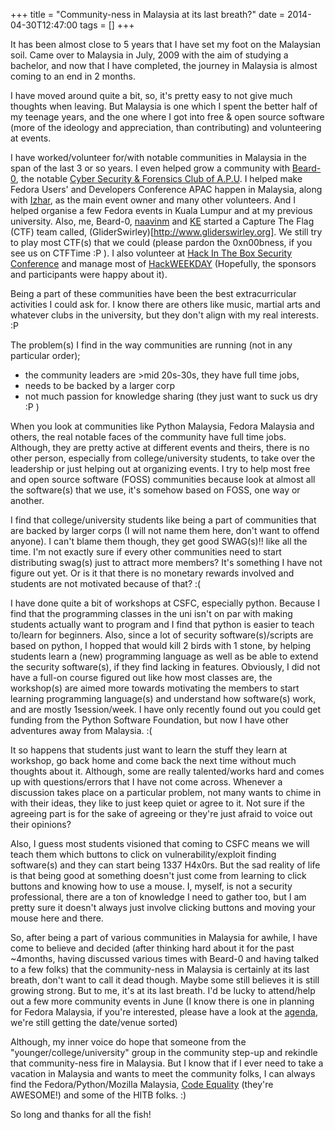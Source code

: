 +++
title = "Community-ness in Malaysia at its last breath?"
date = 2014-04-30T12:47:00
tags = []
+++

It has been almost close to 5 years that I have set my foot on the
Malaysian soil. Came over to Malaysia in July, 2009 with the aim of
studying a bachelor, and now that I have completed, the journey in
Malaysia is almost coming to an end in 2 months.

I have moved around quite a bit, so, it's pretty easy to not give much
thoughts when leaving. But Malaysia is one which I spent the better half
of my teenage years, and the one where I got into free & open source
software (more of the ideology and appreciation, than contributing) and
volunteering at events.

I have worked/volunteer for/with notable communities in Malaysia in the
span of the last 3 or so years. I even helped grow a community with [Beard-0](https://twitter.com/@maxthatsme), the notable [Cyber Security & Forensics Club of A.P.U](https://www.facebook.com/apucsfc). I helped make Fedora Users' and Developers Conference APAC happen in Malaysia, along with [Izhar](http://www.kagesenshi.org), as the main event owner and many other volunteers. And I helped organise a few Fedora events in Kuala Lumpur and at my previous university. Also, me, Beard-0, [naavinm](https://twitter.com/naavinm) and [KE](http://blog.intm.org) started a Capture The Flag (CTF) team called, (GliderSwirley)[http://www.gliderswirley.org]. We still try to play most CTF(s) that we could (please pardon the 0xn00bness, if you see us on CTFTime :P ). I also volunteer at [Hack In The Box Security Conference](http://hitb.org) and manage most of [HackWEEKDAY](http://haxpo.nl/hitb2014ams-hackweekday) (Hopefully, the sponsors and participants were happy about it).

Being a part of these communities have been the best extracurricular activities I could ask for. I know there are others like music, martial arts and whatever clubs in the university, but they don't align with my real interests. :P

The problem(s) I find in the way communities are running (not in any particular order);

-  the community leaders are >mid 20s-30s, they have full time jobs,
-  needs to be backed by a larger corp
-  not much passion for knowledge sharing (they just want to suck us dry :P )

When you look at communities like Python Malaysia, Fedora Malaysia and others, the real notable faces of the community have full time jobs. Although, they are pretty active at different events and theirs, there is no other person, especially from college/university students, to take over the leadership or just helping out at organizing events. I try to help most free and open source software (FOSS) communities because look at almost all the software(s) that we use, it's somehow based on FOSS, one way or another.

I find that college/university students like being a part of communities that are backed by larger corps (I will not name them here, don't want to offend anyone). I can't blame them though, they get good SWAG(s)!! like all the time. I'm not exactly sure if every other communities need to start distributing swag(s) just to attract more members? It's something I have not figure out yet. Or is it that there is no monetary rewards involved and students are not motivated because of that? :(

I have done quite a bit of workshops at CSFC, especially python. Because I find that the programming classes in the uni isn't on par with making students actually want to program and I find that python is easier to teach to/learn for beginners. Also, since a lot of security software(s)/scripts are based on python, I hopped that would kill 2 birds with 1 stone, by helping students learn a (new) programming language as well as be able to extend the security software(s), if they find lacking in features. Obviously, I did not have a full-on course figured out like how most classes are, the workshop(s) are aimed more towards motivating the members to start learning programming language(s) and understand how software(s) work, and are mostly 1session/week. I have only recently found out you could get funding from the Python Software Foundation, but now I have other adventures away from Malaysia. :(

It so happens that students just want to learn the stuff they learn at workshop, go back home and come back the next time without much thoughts about it. Although, some are really talented/works hard and comes up with questions/errors that I have not come across. Whenever a discussion takes place on a particular problem, not many wants to chime in with their ideas, they like to just keep quiet or agree to it. Not sure if the agreeing part is for the sake of agreeing or they're just afraid to voice out their opinions?

Also, I guess most students visioned that coming to CSFC means we will teach them which buttons to click on vulnerability/exploit finding software(s) and they can start being 1337 H4x0rs. But the sad reality of life is that being good at something doesn't just come from learning to click buttons and knowing how to use a mouse. I, myself, is not a security professional, there are a ton of knowledge I need to gather too, but I am pretty sure it doesn't always just involve clicking buttons and moving your mouse here and there.

So, after being a part of various communities in Malaysia for awhile, I have come to believe and decided (after thinking hard about it for the past ~4months, having discussed various times with Beard-0 and having talked to a few folks) that the community-ness in Malaysia is certainly at its last breath, don't want to call it dead though. Maybe some still believes it is still growing strong. But to me, it's at its last breath. I'd be lucky to attend/help out a few more community events in June (I know there is one in planning for Fedora Malaysia, if you're interested, please have a look at the [agenda](https://fedoraproject.org/wiki/Ambassadors/MalaysianTeam/Events/Fedora_Malaysia_Planning_Meeting_2014), we're still getting the date/venue sorted)

Although, my inner voice do hope that someone from the "younger/college/university" group in the community step-up and rekindle that community-ness fire in Malaysia. But I know that if I ever need to take a vacation in Malaysia and wants to meet the community folks, I can always find the Fedora/Python/Mozilla Malaysia, [Code Equality](http://codeequality.org) (they're AWESOME!) and some of the HITB folks. :)

So long and thanks for all the fish!
